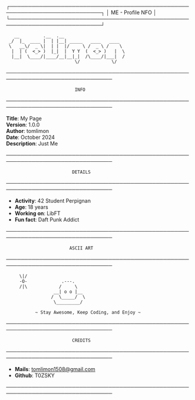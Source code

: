 ┌───────────────────────────────────────────────────────────────────────────┐
│                             ME - Profile NFO                              │
└───────────────────────────────────────────────────────────────────────────┘

       __         .__  .__
     _/  |_  ____ |  | |__| _____   ____   ____
     \   __\/  _ \|  | |  |/     \ /  _ \ /    \
      |  | (  <_> )  |_|  |  Y Y  (  <_> )   |  \
      |__|  \____/|____/__|__|_|  /\____/|___|  /
                              \/            \/

───────────────────────────────────────────────────────────────────────────────

                              INFO

───────────────────────────────────────────────────────────────────────────────

**Title**: My Page  
**Version**: 1.0.0  
**Author**: tomlimon  
**Date**: October 2024  
**Description**: Just Me  

───────────────────────────────────────────────────────────────────────────────

                             DETAILS

───────────────────────────────────────────────────────────────────────────────

- **Activity**: 42 Student Perpignan  
- **Age**: 18 years  
- **Working on**: LibFT  
- **Fun fact**: Daft Punk Addict  

───────────────────────────────────────────────────────────────────────────────

                            ASCII ART

───────────────────────────────────────────────────────────────────────────────

         \|/
         -O-             .---.
         /|\            /     \
                      __| o o |__
                     /  \_____/  \
                      \_________/

               ~ Stay Awesome, Keep Coding, and Enjoy ~

───────────────────────────────────────────────────────────────────────────────

                             CREDITS

───────────────────────────────────────────────────────────────────────────────

- **Mails**: tomlimon1508@gmail.com  
- **Github**: T0ZSKY  

───────────────────────────────────────────────────────────────────────────────
